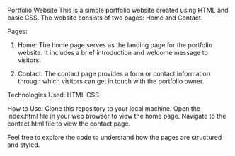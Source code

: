 Portfolio Website
This is a simple portfolio website created using HTML and basic CSS. The website consists of two pages: Home and Contact.

Pages:
1. Home:
The home page serves as the landing page for the portfolio website. It includes a brief introduction and welcome message to visitors.

2. Contact:
The contact page provides a form or contact information through which visitors can get in touch with the portfolio owner.

Technologies Used:
HTML
CSS

How to Use:
Clone this repository to your local machine.
Open the index.html file in your web browser to view the home page.
Navigate to the contact.html file to view the contact page.

Feel free to explore the code to understand how the pages are structured and styled.
